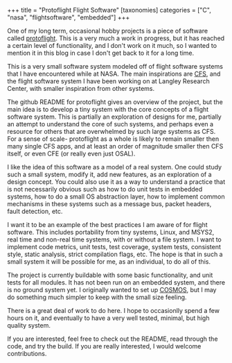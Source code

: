 +++
title = "Protoflight Flight Software"
[taxonomies]
categories = ["C", "nasa", "flightsoftware", "embedded"]
+++

One of my long term, occasional hobby projects is a piece of software
called [protoflight](https://github.com/nsmryan/protoflight). This is
a very much a work in progress, but it has reached a certain level of
functionality, and I don't work on it much, so I wanted to mention it in this
blog in case I don't get back to it for a long time.


This is a very small software system modeled off of flight software systems
that I have encountered while at NASA. The main inspirations are [CFS](https://github.com/nasa/cFS),
and the flight software system I have been working on at Langley Research
Center, with smaller inspiration from other systems.


The github README for protoflight gives an overview of the project, but the
main idea is to develop a tiny system with the core concepts of a flight
software system. This is partially an exploration of designs for me, partially
an attempt to understand the core of such systems, and perhaps even a resource
for others that are overwhelmed by such large systems as CFS.  For a sense of
scale- protoflight as a whole is likely to remain smaller then many single CFS
apps, and at least an order of magnitude smaller then CFS itself, or even CFE
(or really even just OSAL).


I like the idea of this software as a model of a real system. One could study
such a small system, modify it, add new features, as an exploration of a design
concept. You could also use it as a way to understand a practice that is not
necessarily obvious such as how to do unit tests in embedded systems, how to
do a small OS abstraction layer, how to implement common mechanisms in these
systems such as a message bus, packet headers, fault detection, etc.


I want it to be an example of the best practices I am aware of for flight
software. This includes portability from tiny systems, Linux, and MSYS2, real
time and non-real time systems, with or without a file system.
I want to implement code metrics, unit tests, test coverage, system tests,
consistent style, static analysis, strict compilation flags, etc. The
hope is that in such a small system it will be possible for me, as an
individual, to do all of this.



The project is currently buildable with some basic functionality, and unit
tests for all modules. It has not been run on an embedded system, and there
is no ground system yet. I originally wanted to set up [COSMOS](https://cosmosc2.com/),
but I may do something much simpler to keep with the small size feeling.


There is a great deal of work to do here. I hope to occasionlly spend a few
hours on it, and eventually to have a very well tested, minimal, but high
quality system.


If you are interested, feel free to check out the README, read through the code,
and try the build. If you are really interested, I would welcome contributions.

